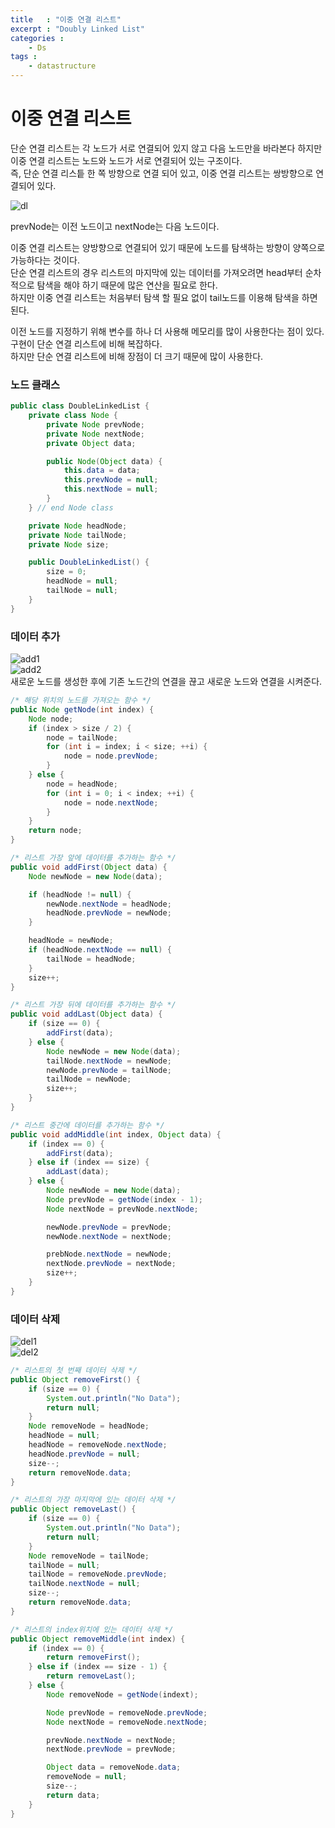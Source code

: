 ```yaml
---
title   : "이중 연결 리스트"
excerpt : "Doubly Linked List"
categories : 
    - Ds
tags :
    - datastructure
---  
```


# 이중 연결 리스트  
단순 연결 리스트는 각 노드가 서로 연결되어 있지 않고 다음 노드만을 바라본다 하지만 이중 연결 리스트는 노드와 노드가 서로 연결되어 있는 구조이다.  
즉, 단순 연결 리스틑 한 쪽 방향으로 연결 되어 있고, 이중 연결 리스트는 쌍방향으로 연결되어 있다.  

![dl](/assets/img/ds/doubleLinkedList.PNG)  

prevNode는 이전 노드이고 nextNode는 다음 노드이다.  

이중 연결 리스트는 양방향으로 연결되어 있기 때문에 노드를 탐색하는 방향이 양쪽으로 가능하다는 것이다.  
단순 연결 리스트의 경우 리스트의 마지막에 있는 데이터를 가져오려면 head부터 순차적으로 탐색을 해야 하기 때문에 많은 연산을 필요로 한다.  
하지만 이중 연결 리스트는 처음부터 탐색 할 필요 없이 tail노드를 이용해 탐색을 하면 된다.  

이전 노드를 지정하기 위해 변수를 하나 더 사용해 메모리를 많이 사용한다는 점이 있다. 구현이 단순 연결 리스트에 비해 복잡하다.  
하지만 단순 연결 리스트에 비해 장점이 더 크기 때문에 많이 사용한다.  

### 노드 클래스
```java
public class DoubleLinkedList {
    private class Node {
        private Node prevNode;
        private Node nextNode;
        private Object data;

        public Node(Object data) {
            this.data = data;
            this.prevNode = null;
            this.nextNode = null;
        }
    } // end Node class

    private Node headNode;
    private Node tailNode;
    private Node size;

    public DoubleLinkedList() {
        size = 0;
        headNode = null;
        tailNode = null;
    }
}
```


### 데이터 추가

![add1](/assets/img/ds/addNode.PNG)  
![add2](/assets/img/ds/addNode1.PNG)  
새로운 노드를 생성한 후에 기존 노드간의 연결을 끊고 새로운 노드와 연결을 시켜준다.  

```java
/* 해당 위치의 노드를 가져오는 함수 */
public Node getNode(int index) {
    Node node;
    if (index > size / 2) {
        node = tailNode;
        for (int i = index; i < size; ++i) {
            node = node.prevNode;
        }
    } else {
        node = headNode;
        for (int i = 0; i < index; ++i) {
            node = node.nextNode;
        }
    }
    return node;
}

/* 리스트 가장 앞에 데이터를 추가하는 함수 */
public void addFirst(Object data) {
    Node newNode = new Node(data);

    if (headNode != null) {
        newNode.nextNode = headNode;
        headNode.prevNode = newNode;
    }

    headNode = newNode;
    if (headNode.nextNode == null) {
        tailNode = headNode;
    }
    size++;
}

/* 리스트 가장 뒤에 데이터를 추가하는 함수 */
public void addLast(Object data) {
    if (size == 0) {
        addFirst(data);
    } else {
        Node newNode = new Node(data);
        tailNode.nextNode = newNode;
        newNode.prevNode = tailNode;
        tailNode = newNode;
        size++;
    }
}

/* 리스트 중간에 데이터를 추가하는 함수 */
public void addMiddle(int index, Object data) {
    if (index == 0) {
        addFirst(data);
    } else if (index == size) {
        addLast(data);
    } else {
        Node newNode = new Node(data);
        Node prevNode = getNode(index - 1);
        Node nextNode = prevNode.nextNode;

        newNode.prevNode = prevNode;
        newNode.nextNode = nextNode;

        prebNode.nextNode = newNode;
        nextNode.prevNode = nextNode;
        size++;
    }
}
```  

### 데이터 삭제  
![del1](/assets/img/ds/remove.PNG)  
![del2](/assets/img/ds/remove2.PNG)  

```java
/* 리스트의 첫 번째 데이터 삭제 */
public Object removeFirst() {
    if (size == 0) {
        System.out.println("No Data");
        return null;
    }
    Node removeNode = headNode;
    headNode = null;
    headNode = removeNode.nextNode;
    headNode.prevNode = null;
    size--;
    return removeNode.data;
}

/* 리스트의 가장 마지막에 있는 데이터 삭제 */
public Object removeLast() {
    if (size == 0) {
        System.out.println("No Data");
        return null;
    }
    Node removeNode = tailNode;
    tailNode = null;
    tailNode = removeNode.prevNode;
    tailNode.nextNode = null;
    size--;
    return removeNode.data;
}

/* 리스트의 index위치에 있는 데이터 삭제 */
public Object removeMiddle(int index) {
    if (index == 0) {
        return removeFirst();
    } else if (index == size - 1) {
        return removeLast();
    } else {
        Node removeNode = getNode(indext);

        Node prevNode = removeNode.prevNode;
        Node nextNode = removeNode.nextNode;

        prevNode.nextNode = nextNode;
        nextNode.prevNode = prevNode;

        Object data = removeNode.data;
        removeNode = null;
        size--;
        return data;
    }
}
```
